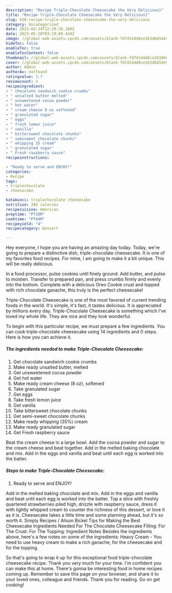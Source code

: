 ```yaml
---
description: "Recipe Triple-Chocolate Cheesecake the Very Delicious}"
title: "Recipe Triple-Chocolate Cheesecake the Very Delicious}"
slug: 638-recipe-triple-chocolate-cheesecake-the-very-delicious
category: Uncategorized
date: 2023-03-24T22:29:28.109Z
date: 2023-05-20T03:19:09.434Z
image: //global-web-assets.cpcdn.com/assets/blank-fd7d144d8ce163db654e5a02c40b08a2775adb7897d16e4062681dc7e1b2800f.png
hideToc: false
enableToc: true
enableTocContent: false
thumbnail: //global-web-assets.cpcdn.com/assets/blank-fd7d144d8ce163db654e5a02c40b08a2775adb7897d16e4062681dc7e1b2800f.png
cover: //global-web-assets.cpcdn.com/assets/blank-fd7d144d8ce163db654e5a02c40b08a2775adb7897d16e4062681dc7e1b2800f.png
author: Admin
authorAv: notfound
ratingvalue: 3.7
reviewcount: 3
recipeingredient:
- " chocolate sandwich cookie crumbs"
- " unsalted butter melted"
- " unsweetened cocoa powder"
- " hot water"
- " cream cheese 8 oz softened"
- " granulated sugar"
- " eggs"
- " fresh lemon juice"
- " vanilla"
- " bittersweet chocolate chunks"
- " semisweet chocolate chunks"
- " whipping 35 cream"
- " granulated sugar"
- " Fresh raspberry sauce"
recipeinstructions:

- "Ready to serve and ENJOY!"
categories:
- Recipe
tags:
- triplechocolate
- cheesecake

katakunci: triplechocolate cheesecake 
nutrition: 284 calories
recipecuisine: American
preptime: "PT10M"
cooktime: "PT44M"
recipeyield: "4"
recipecategory: Dessert

---
```



Hey everyone, I hope you are having an amazing day today. Today, we're going to prepare a distinctive dish, triple-chocolate cheesecake. It is one of my favorites food recipes. For mine, I am going to make it a bit unique. This will be really delicious.

In a food processor, pulse cookies until finely ground. Add butter, and pulse to moisten. Transfer to prepared pan, and press crumbs firmly and evenly into the bottom. Complete with a delicious Oreo Cookie crust and topped with rich chocolate ganache, this truly is the perfect cheesecake!

Triple-Chocolate Cheesecake is one of the most favored of current trending foods in the world. It's simple, it's fast, it tastes delicious. It is appreciated by millions every day. Triple-Chocolate Cheesecake is something which I've loved my whole life. They are nice and they look wonderful.


To begin with this particular recipe, we must prepare a few ingredients. You can cook triple-chocolate cheesecake using 14 ingredients and 0 steps. Here is how you can achieve it.

<!--inarticleads1-->

##### The ingredients needed to make Triple-Chocolate Cheesecake:

1. Get  chocolate sandwich cookie crumbs
1. Make ready  unsalted butter, melted
1. Get  unsweetened cocoa powder
1. Get  hot water
1. Make ready  cream cheese (8 oz), softened
1. Take  granulated sugar
1. Get  eggs
1. Take  fresh lemon juice
1. Get  vanilla
1. Take  bittersweet chocolate chunks
1. Get  semi-sweet chocolate chunks
1. Make ready  whipping (35%) cream
1. Make ready  granulated sugar
1. Get  Fresh raspberry sauce


Beat the cream cheese in a large bowl. Add the cocoa powder and sugar to the cream cheese and beat together. Add in the melted baking chocolate and mix. Add in the eggs and vanilla and beat until each egg is worked into the batter. 

<!--inarticleads2-->

##### Steps to make Triple-Chocolate Cheesecake:


1. Ready to serve and ENJOY!

Add in the melted baking chocolate and mix. Add in the eggs and vanilla and beat until each egg is worked into the batter. Top a slice with freshly quartered strawberries piled high, drizzle with raspberry sauce, dress it with lightly whipped cream to counter the richness of this dessert, or love it as it is. Cheesecake takes a little time and some planning ahead, but it&#39;s so worth it. Simply Recipes / Alison Bickel Tips for Making the Best Cheesecake Ingredients Needed For The Chocolate Cheesecake Filling: For The Crust: For The Topping: Ingredient Notes Besides the ingredients above, here&#39;s a few notes on some of the ingredients: Heavy Cream - You need to use heavy cream to make a rich ganache, for the cheesecake and for the topping. 

So that's going to wrap it up for this exceptional food triple-chocolate cheesecake recipe. Thank you very much for your time. I'm confident you can make this at home. There's gonna be interesting food in home recipes coming up. Remember to save this page on your browser, and share it to your loved ones, colleague and friends. Thank you for reading. Go on get cooking!
